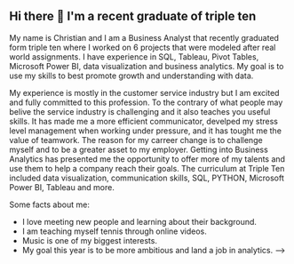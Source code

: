 ## Hi there 👋 I'm a recent graduate of triple ten

My name is Christian and I am a Business Analyst that recently graduated form triple ten where I worked on 6 projects that were modeled after real world assignments. I have experience in SQL, Tableau, Pivot Tables, Microsoft Power BI, data visualization and business analytics. My goal is to use my skills to best promote growth and understanding with data.

My experience is mostly in the customer service industry but I am excited and fully committed to this profession. To the contrary of what people may belive the service industry is challenging and it also teaches you useful skills. It has made me a more efficient communicator, develped my stress level management when working under pressure, and it has tought me the value of teamwork. The reason for my carreer change is to challenge myself and to be a greater asset to my employer. Getting into Business Analytics has presented me the opportunity to offer more of my talents and use them to help a company reach their goals. The curriculum at Triple Ten included data visualization, communication skills, SQL, PYTHON, Microsoft Power BI, Tableau and more. 

Some facts about me:
- I love meeting new people and learning about their background.
- I am teaching myself tennis through online videos.
- Music is one of my biggest interests.
- My goal this year is to be more ambitious and land a job in analytics.
-->
